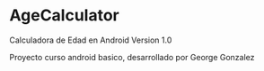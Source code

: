 # AgeCalculator
Calculadora de Edad en Android Version 1.0

Proyecto curso android basico, desarrollado por George Gonzalez
